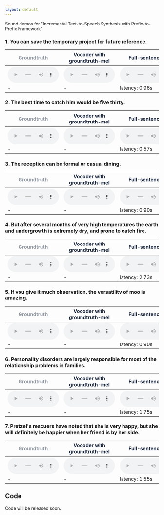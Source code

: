 ```yaml
---
layout: default
---
```


Sound demos for "Incremental Text-to-Speech Synthesis with Prefix-to-Prefix Framework"

### 1. You can save the temporary project for future reference.

<table>
<thead>
<tr><th><span style="color:#939aa4;">Groundtruth</span>                                                     </th><th><span style="color:#202b40;">Vocoder with groundtruth-mel</span>                                     </th><th><span style="color:#202b40;">Full-sentence</span>                                                    </th><th><span style="color:#0084e4;">Our lookahead-2<br>k<sub>1</sub>=1,k<sub>2</sub>=1</span>                        </th><th><span style="color:#0084e4;">Our lookahead-1<br>k<sub>1</sub>=1,k<sub>2</sub>=0</span>                       </th></tr>
</thead>
<tbody>
<tr><td><audio controls=""  style="width: 168px;" src="audios/groundtruth/0_001101.wav" type="audio/mpeg" /></td><td><audio controls=""  style="width: 168px;" src="audios/gt_from_mel/audio_022.wav" type="audio/mpeg" /></td><td><audio controls=""  style="width: 168px;" src="audios/full_delta0/audio_022.wav" type="audio/mpeg" /></td><td><audio controls=""  style="width: 168px;" src="audios/inc3_delta30_dk2_vk2/audio_022.wav" type="audio/mpeg" /></td><td><audio controls=""  style="width: 168px;" src="audios/inc5_delta0_dk2_vk1/audio_022.wav" type="audio/mpeg" /></td></tr>
<tr><td>-                                                                                                   </td><td>-                                                                                                    </td><td>latency: 0.96s                                                                                       </td><td>latency: 0.41s                                                                                                </td><td>latency: 0.32s                                                                                               </td></tr>
</tbody>
</table>

### 2. The best time to catch him would be five thirty.

<table>
<thead>
<tr><th><span style="color:#939aa4;">Groundtruth</span>                                                     </th><th><span style="color:#202b40;">Vocoder with groundtruth-mel</span>                                     </th><th><span style="color:#202b40;">Full-sentence</span>                                                    </th><th><span style="color:#0084e4;">Our lookahead-2<br>k<sub>1</sub>=1,k<sub>2</sub>=1</span>                        </th><th><span style="color:#0084e4;">Our lookahead-1<br>k<sub>1</sub>=1,k<sub>2</sub>=0</span>                       </th></tr>
</thead>
<tbody>
<tr><td><audio controls=""  style="width: 168px;" src="audios/groundtruth/0_001551.wav" type="audio/mpeg" /></td><td><audio controls=""  style="width: 168px;" src="audios/gt_from_mel/audio_031.wav" type="audio/mpeg" /></td><td><audio controls=""  style="width: 168px;" src="audios/full_delta0/audio_031.wav" type="audio/mpeg" /></td><td><audio controls=""  style="width: 168px;" src="audios/inc3_delta30_dk2_vk2/audio_031.wav" type="audio/mpeg" /></td><td><audio controls=""  style="width: 168px;" src="audios/inc5_delta0_dk2_vk1/audio_031.wav" type="audio/mpeg" /></td></tr>
<tr><td>-                                                                                                   </td><td>-                                                                                                    </td><td>latency: 0.57s                                                                                       </td><td>latency: 0.38s                                                                                                </td><td>latency: 0.29s                                                                                               </td></tr>
</tbody>
</table>

### 3. The reception can be formal or casual dining.

<table>
<thead>
<tr><th><span style="color:#939aa4;">Groundtruth</span>                                                     </th><th><span style="color:#202b40;">Vocoder with groundtruth-mel</span>                                     </th><th><span style="color:#202b40;">Full-sentence</span>                                                    </th><th><span style="color:#0084e4;">Our lookahead-2<br>k<sub>1</sub>=1,k<sub>2</sub>=1</span>                        </th><th><span style="color:#0084e4;">Our lookahead-1<br>k<sub>1</sub>=1,k<sub>2</sub>=0</span>                       </th></tr>
</thead>
<tbody>
<tr><td><audio controls=""  style="width: 168px;" src="audios/groundtruth/0_001901.wav" type="audio/mpeg" /></td><td><audio controls=""  style="width: 168px;" src="audios/gt_from_mel/audio_038.wav" type="audio/mpeg" /></td><td><audio controls=""  style="width: 168px;" src="audios/full_delta0/audio_038.wav" type="audio/mpeg" /></td><td><audio controls=""  style="width: 168px;" src="audios/inc3_delta30_dk2_vk2/audio_038.wav" type="audio/mpeg" /></td><td><audio controls=""  style="width: 168px;" src="audios/inc5_delta0_dk2_vk1/audio_038.wav" type="audio/mpeg" /></td></tr>
<tr><td>-                                                                                                   </td><td>-                                                                                                    </td><td>latency: 0.90s                                                                                       </td><td>latency: 0.46s                                                                                                </td><td>latency: 0.36s                                                                                               </td></tr>
</tbody>
</table>

### 4. But after several months of very high temperatures the earth and undergrowth is extremely dry, and prone to catch fire.

<table>
<thead>
<tr><th><span style="color:#939aa4;">Groundtruth</span>                                                     </th><th><span style="color:#202b40;">Vocoder with groundtruth-mel</span>                                     </th><th><span style="color:#202b40;">Full-sentence</span>                                                    </th><th><span style="color:#0084e4;">Our lookahead-2<br>k<sub>1</sub>=1,k<sub>2</sub>=1</span>                        </th><th><span style="color:#0084e4;">Our lookahead-1<br>k<sub>1</sub>=1,k<sub>2</sub>=0</span>                       </th></tr>
</thead>
<tbody>
<tr><td><audio controls=""  style="width: 168px;" src="audios/groundtruth/0_004801.wav" type="audio/mpeg" /></td><td><audio controls=""  style="width: 168px;" src="audios/gt_from_mel/audio_096.wav" type="audio/mpeg" /></td><td><audio controls=""  style="width: 168px;" src="audios/full_delta0/audio_096.wav" type="audio/mpeg" /></td><td><audio controls=""  style="width: 168px;" src="audios/inc3_delta30_dk2_vk2/audio_096.wav" type="audio/mpeg" /></td><td><audio controls=""  style="width: 168px;" src="audios/inc5_delta0_dk2_vk1/audio_096.wav" type="audio/mpeg" /></td></tr>
<tr><td>-                                                                                                   </td><td>-                                                                                                    </td><td>latency: 2.73s                                                                                       </td><td>latency: 0.35s                                                                                                </td><td>latency: 0.27s                                                                                               </td></tr>
</tbody>
</table>

### 5. If you give it much observation, the versatility of moo is amazing.

<table>
<thead>
<tr><th><span style="color:#939aa4;">Groundtruth</span>                                                     </th><th><span style="color:#202b40;">Vocoder with groundtruth-mel</span>                                     </th><th><span style="color:#202b40;">Full-sentence</span>                                                    </th><th><span style="color:#0084e4;">Our lookahead-2<br>k<sub>1</sub>=1,k<sub>2</sub>=1</span>                        </th><th><span style="color:#0084e4;">Our lookahead-1<br>k<sub>1</sub>=1,k<sub>2</sub>=0</span>                       </th></tr>
</thead>
<tbody>
<tr><td><audio controls=""  style="width: 168px;" src="audios/groundtruth/0_500592.wav" type="audio/mpeg" /></td><td><audio controls=""  style="width: 168px;" src="audios/gt_from_mel/audio_188.wav" type="audio/mpeg" /></td><td><audio controls=""  style="width: 168px;" src="audios/full_delta0/audio_188.wav" type="audio/mpeg" /></td><td><audio controls=""  style="width: 168px;" src="audios/inc3_delta30_dk2_vk2/audio_188.wav" type="audio/mpeg" /></td><td><audio controls=""  style="width: 168px;" src="audios/inc5_delta0_dk2_vk1/audio_188.wav" type="audio/mpeg" /></td></tr>
<tr><td>-                                                                                                   </td><td>-                                                                                                    </td><td>latency: 0.90s                                                                                       </td><td>latency: 0.52s                                                                                                </td><td>latency: 0.37s                                                                                               </td></tr>
</tbody>
</table>

### 6. Personality disorders are largely responsible for most of the relationship problems in families.

<table>
<thead>
<tr><th><span style="color:#939aa4;">Groundtruth</span>                                                     </th><th><span style="color:#202b40;">Vocoder with groundtruth-mel</span>                                     </th><th><span style="color:#202b40;">Full-sentence</span>                                                    </th><th><span style="color:#0084e4;">Our lookahead-2<br>k<sub>1</sub>=1,k<sub>2</sub>=1</span>                        </th><th><span style="color:#0084e4;">Our lookahead-1<br>k<sub>1</sub>=1,k<sub>2</sub>=0</span>                       </th></tr>
</thead>
<tbody>
<tr><td><audio controls=""  style="width: 168px;" src="audios/groundtruth/0_511392.wav" type="audio/mpeg" /></td><td><audio controls=""  style="width: 168px;" src="audios/gt_from_mel/audio_224.wav" type="audio/mpeg" /></td><td><audio controls=""  style="width: 168px;" src="audios/full_delta0/audio_224.wav" type="audio/mpeg" /></td><td><audio controls=""  style="width: 168px;" src="audios/inc3_delta30_dk2_vk2/audio_224.wav" type="audio/mpeg" /></td><td><audio controls=""  style="width: 168px;" src="audios/inc5_delta0_dk2_vk1/audio_224.wav" type="audio/mpeg" /></td></tr>
<tr><td>-                                                                                                   </td><td>-                                                                                                    </td><td>latency: 1.75s                                                                                       </td><td>latency: 0.41s                                                                                                </td><td>latency: 0.32s                                                                                               </td></tr>
</tbody>
</table>

### 7. Pretzel's rescuers have noted that she is very happy, but she will definitely be happier when her friend is by her side.

<table>
<thead>
<tr><th><span style="color:#939aa4;">Groundtruth</span>                                                     </th><th><span style="color:#202b40;">Vocoder with groundtruth-mel</span>                                     </th><th><span style="color:#202b40;">Full-sentence</span>                                                    </th><th><span style="color:#0084e4;">Our lookahead-2<br>k<sub>1</sub>=1,k<sub>2</sub>=1</span>                        </th><th><span style="color:#0084e4;">Our lookahead-1<br>k<sub>1</sub>=1,k<sub>2</sub>=0</span>                       </th></tr>
</thead>
<tbody>
<tr><td><audio controls=""  style="width: 168px;" src="audios/groundtruth/0_530542.wav" type="audio/mpeg" /></td><td><audio controls=""  style="width: 168px;" src="audios/gt_from_mel/audio_247.wav" type="audio/mpeg" /></td><td><audio controls=""  style="width: 168px;" src="audios/full_delta0/audio_247.wav" type="audio/mpeg" /></td><td><audio controls=""  style="width: 168px;" src="audios/inc3_delta30_dk2_vk2/audio_247.wav" type="audio/mpeg" /></td><td><audio controls=""  style="width: 168px;" src="audios/inc5_delta0_dk2_vk1/audio_247.wav" type="audio/mpeg" /></td></tr>
<tr><td>-                                                                                                   </td><td>-                                                                                                    </td><td>latency: 1.55s                                                                                       </td><td>latency: 0.37s                                                                                                </td><td>latency: 0.29s                                                                                               </td></tr>
</tbody>
</table>

## Code

Code will be released soon.
